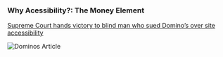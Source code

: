 ### Why Acessibility?: The Money Element 

[Supreme Court hands victory to blind man who sued Domino’s over site accessibility](https://www.cnbc.com/2019/10/07/dominos-supreme-court.html) <!-- .element: class="reference" -->

![Dominos Article](img/dominos-article.png)
